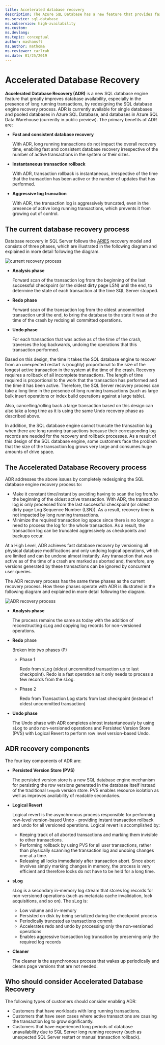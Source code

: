 ```yaml
---
title: Accelerated database recovery
description: The Azure SQL Database has a new feature that provides fast and consistent database recovery, instantaneous transaction rollback, and aggressive log truncation for single databases and pooled databases in Azure SQL Database, and databases in Azure SQL Data Warehouse.
ms.service: sql-database
ms.subservice: high-availability
ms.custom: 
ms.devlang: 
ms.topic: conceptual
author: mashamsft
ms.author: mathoma
ms.reviewer: carlrab
ms.date: 01/25/2019
---
```

# Accelerated Database Recovery

**Accelerated Database Recovery (ADR)** is a new SQL database engine feature that greatly improves database availability, especially in the presence of long running transactions, by redesigning the SQL database engine recovery process. ADR is currently available for single databases and pooled databases in Azure SQL Database, and databases in Azure SQL Data Warehouse (currently in public preview). The primary benefits of ADR are:

- **Fast and consistent database recovery**

  With ADR, long running transactions do not impact the overall recovery time, enabling fast and consistent database recovery irrespective of the number of active transactions in the system or their sizes.

- **Instantaneous transaction rollback**

  With ADR, transaction rollback is instantaneous, irrespective of the time that the transaction has been active or the number of updates that has performed.

- **Aggressive log truncation**

  With ADR, the transaction log is aggressively truncated, even in the presence of active long running transactions, which prevents it from growing out of control.

## The current database recovery process

Database recovery in SQL Server follows the [ARIES](https://people.eecs.berkeley.edu/~brewer/cs262/Aries.pdf) recovery model and consists of three phases, which are illustrated in the following diagram and explained in more detail following the diagram.

![current recovery process](./media/sql-database-accelerated-database-recovery/current-recovery-process.png)

- **Analysis phase**

  Forward scan of the transaction log from the beginning of the last successful checkpoint (or the oldest dirty page LSN) until the end, to determine the state of each transaction at the time SQL Server stopped.

- **Redo phase**

  Forward scan of the transaction log from the oldest uncommitted transaction until the end, to bring the database to the state it was at the time of the crash by redoing all committed operations.

- **Undo phase**

  For each transaction that was active as of the time of the crash, traverses the log backwards, undoing the operations that this transaction performed.

Based on this design, the time it takes the SQL database engine to recover from an unexpected restart is (roughly) proportional to the size of the longest active transaction in the system at the time of the crash. Recovery requires a rollback of all incomplete transactions. The length of time required is proportional to the work that the transaction has performed and the time it has been active. Therefore, the SQL Server recovery process can take a long time in the presence of long running transactions (such as large bulk insert operations or index build operations against a large table).

Also, cancelling/rolling back a large transaction based on this design can also take a long time as it is using the same Undo recovery phase as described above.

In addition, the SQL database engine cannot truncate the transaction log when there are long running transactions because their corresponding log records are needed for the recovery and rollback processes. As a result of this design of the SQL database engine, some customers face the problem that the size of the transaction log grows very large and consumes huge amounts of drive space.

## The Accelerated Database Recovery process

ADR addresses the above issues by completely redesigning the SQL database engine recovery process to:

- Make it constant time/instant by avoiding having to scan the log from/to the beginning of the oldest active transaction. With ADR, the transaction log is only processed from the last successful checkpoint (or oldest dirty page Log Sequence Number (LSN)). As a result, recovery time is not impacted by long running transactions.
- Minimize the required transaction log space since there is no longer a need to process the log for the whole transaction. As a result, the transaction log can be truncated aggressively as checkpoints and backups occur.

At a High Level, ADR achieves fast database recovery by versioning all physical database modifications and only undoing logical operations, which are limited and can be undone almost instantly. Any transaction that was active as of the time of a crash are marked as aborted and, therefore, any versions generated by these transactions can be ignored by concurrent user queries.

The ADR recovery process has the same three phases as the current recovery process. How these phases operate with ADR is illustrated in the following diagram and explained in more detail following the diagram.

![ADR recovery process](./media/sql-database-accelerated-database-recovery/adr-recovery-process.png)

- **Analysis phase**

  The process remains the same as today with the addition of reconstructing sLog and copying log records for non-versioned operations.
  
- **Redo** phase

  Broken into two phases (P)
  - Phase 1

      Redo from sLog (oldest uncommitted transaction up to last checkpoint). Redo is a fast operation as it only needs to process a few records from the sLog.
      
  - Phase 2

     Redo from Transaction Log starts from last checkpoint (instead of oldest uncommitted transaction)
     
- **Undo phase**

   The Undo phase with ADR completes almost instantaneously by using sLog to undo non-versioned operations and Persisted Version Store (PVS) with Logical Revert to perform row level version-based Undo.

## ADR recovery components

The four key components of ADR are:

- **Persisted Version Store (PVS)**

  The persisted version store is a new SQL database engine mechanism for persisting the row versions generated in the database itself instead of the traditional `tempdb` version store. PVS enables resource isolation as well as improves availability of readable secondaries.

- **Logical Revert**

  Logical revert is the asynchronous process responsible for performing row-level version-based Undo - providing instant transaction rollback and undo for all versioned operations. Logical revert is accomplished by:

  - Keeping track of all aborted transactions and marking them invisible to other transactions. 
  - Performing rollback by using PVS for all user transactions, rather than physically scanning the transaction log and undoing changes one at a time.
  - Releasing all locks immediately after transaction abort. Since abort involves simply marking changes in memory, the process is very efficient and therefore locks do not have to be held for a long time.

- **sLog**

  sLog is a secondary in-memory log stream that stores log records for non-versioned operations (such as metadata cache invalidation, lock acquisitions, and so on). The sLog is:

  - Low volume and in-memory
  - Persisted on disk by being serialized during the checkpoint process
  - Periodically truncated as transactions commit
  - Accelerates redo and undo by processing only the non-versioned operations  
  - Enables aggressive transaction log truncation by preserving only the required log records

- **Cleaner**

  The cleaner is the asynchronous process that wakes up periodically and cleans page versions that are not needed.

## Who should consider Accelerated Database Recovery

The following types of customers should consider enabling ADR:

- Customers that have workloads with long running transactions.
- Customers that have seen cases where active transactions are causing the transaction log to grow significantly.  
- Customers that have experienced long periods of database unavailability due to SQL Server long running recovery (such as unexpected SQL Server restart or manual transaction rollback).

